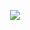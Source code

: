 <p align="center">
<a href="https://github.com/Koronashi"><img src="https://github-readme-stats-q2ta.vercel.app/api/top-langs/?username=Koronashi&layout=compact&theme=tokyonight&cache_seconds=3200"></a>
</p>